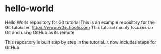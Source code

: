 # hello-world
Hello World repository for Git tutorial
This is an example repository for the Git tutoial on https://www.w3schools.com
This tutorial mainly focuses on Git and using GitHub as its remote

This repository is built step by step in the tutorial.
It now includes steps for GitHub
